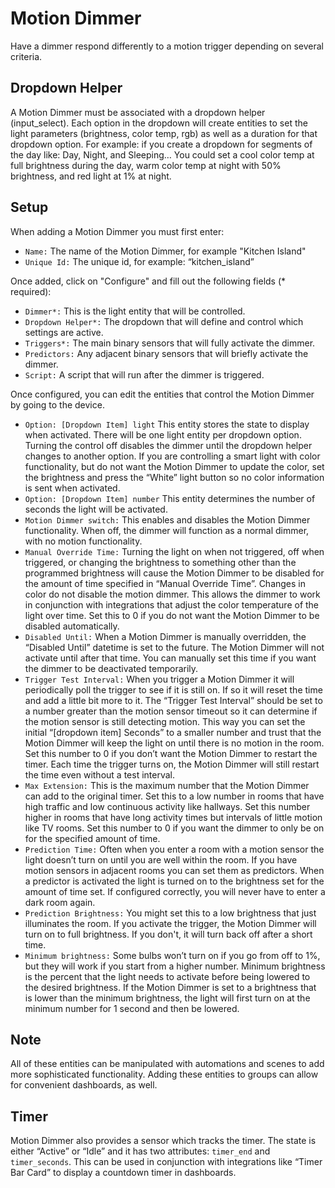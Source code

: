 # Motion Dimmer
Have a dimmer respond differently to a motion trigger depending on several criteria.

## Dropdown Helper
A Motion Dimmer must be associated with a dropdown helper (input_select).  Each option in the dropdown will create entities to set the light parameters (brightness, color temp, rgb) as well as a duration for that dropdown option.
For example:  if you create a dropdown for segments of the day like: Day, Night, and Sleeping…
You could set a cool color temp at full brightness during the day, warm color temp at night with 50% brightness, and red light at 1% at night.

## Setup
When adding a Motion Dimmer you must first enter:

- `Name:` The name of the Motion Dimmer, for example "Kitchen Island"
- `Unique Id:` The unique id, for example: “kitchen_island”

Once added, click on "Configure" and fill out the following fields (* required):

- `Dimmer*:` This is the light entity that will be controlled.
- `Dropdown Helper*:`  The dropdown that will define and control which settings are active.
- `Triggers*:`  The main binary sensors that will fully activate the dimmer.
- `Predictors:`  Any adjacent binary sensors that will briefly activate the dimmer.
- `Script:`  A script that will run after the dimmer is triggered.

Once configured, you can edit the entities that control the Motion Dimmer by going to the device.

- `Option: [Dropdown Item] light`  This entity stores the state to display when activated.  There will be one light entity per dropdown option.  Turning the control off disables the dimmer until the dropdown helper changes to another option.  If you are controlling a smart light with color functionality, but do not want the Motion Dimmer to update the color, set the brightness and press the “White” light button so no color information is sent when activated.
- `Option: [Dropdown Item] number`  This entity determines the number of seconds the light will be activated.
- `Motion Dimmer switch:`  This enables and disables the Motion Dimmer functionality.  When off, the dimmer will function as a normal dimmer, with no motion functionality.
- `Manual Override Time:`  Turning the light on when not triggered, off when triggered, or changing the brightness to something other than the programmed brightness will cause the Motion Dimmer to be disabled for the amount of time specified in “Manual Override Time”. Changes in color do not disable the motion dimmer.  This allows the dimmer to work in conjunction with integrations that adjust the color temperature of the light over time.  Set this to 0 if you do not want the Motion Dimmer to be disabled automatically.
- `Disabled Until:`  When a Motion Dimmer is manually overridden, the “Disabled Until” datetime is set to the future.  The Motion Dimmer will not activate until after that time.  You can manually set this time if you want the dimmer to be deactivated temporarily.
- `Trigger Test Interval:`  When you trigger a Motion Dimmer it will periodically poll the trigger to see if it is still on.  If so it will reset the time and add a little bit more to it.  The “Trigger Test Interval” should be set to a number greater than the motion sensor timeout so it can determine if the motion sensor is still detecting motion.  This way you can set the initial “[dropdown item] Seconds” to a smaller number and trust that the Motion Dimmer will keep the light on until there is no motion in the room.  Set this number to 0 if you don’t want the Motion Dimmer to restart the timer.  Each time the trigger turns on, the Motion Dimmer will still restart the time even without a test interval.
- `Max Extension:`  This is the maximum number that the Motion Dimmer can add to the original timer.  Set this to a low number in rooms that have high traffic and low continuous activity like hallways.  Set this number higher in rooms that have long activity times but intervals of little motion like TV rooms.  Set this number to 0 if you want the dimmer to only be on for the specified amount of time.
- `Prediction Time:`  Often when you enter a room with a motion sensor the light doesn’t turn on until you are well within the room.  If you have motion sensors in adjacent rooms you can set them as predictors.  When a predictor is activated the light is turned on to the brightness set for the amount of time set.  If configured correctly, you will never have to enter a dark room again.
- `Prediction Brightness:`  You might set this to a low brightness that just illuminates the room.  If you activate the trigger, the Motion Dimmer will turn on to full brightness.  If you don't, it will turn back off after a short time.
- `Minimum brightness:`  Some bulbs won’t turn on if you go from off to 1%, but they will work if you start from a higher number.  Minimum brightness is the percent that the light needs to activate before being lowered to the desired brightness.  If the Motion Dimmer is set to a brightness that is lower than the minimum brightness, the light will first turn on at the minimum number for 1 second and then be lowered.

## Note
All of these entities can be manipulated with automations and scenes to add more sophisticated functionality.  Adding these entities to groups can allow for convenient dashboards, as well.

## Timer
Motion Dimmer also provides a sensor which tracks the timer.  The state is either “Active” or “Idle” and it has two attributes: `timer_end` and `timer_seconds`.  This can be used in conjunction with integrations like “Timer Bar Card” to display a countdown timer in dashboards.
